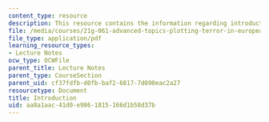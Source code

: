```yaml
---
content_type: resource
description: This resource contains the information regarding introduction.
file: /media/courses/21g-061-advanced-topics-plotting-terror-in-european-culture-spring-2004/aa8a1aac41d0e9861815166d1b58d37b_MIT21G_061S04_introduction.pdf
file_type: application/pdf
learning_resource_types:
- Lecture Notes
ocw_type: OCWFile
parent_title: Lecture Notes
parent_type: CourseSection
parent_uid: cf37fdfb-d0fb-baf2-6817-7d090eac2a27
resourcetype: Document
title: Introduction
uid: aa8a1aac-41d0-e986-1815-166d1b58d37b
---
```


